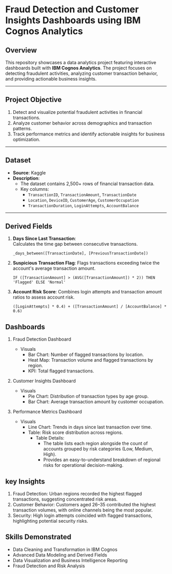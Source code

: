 # Fraud Detection and Customer Insights Dashboards using IBM Cognos Analytics

## Overview
This repository showcases a data analytics project featuring interactive dashboards built with **IBM Cognos Analytics**. The project focuses on detecting fraudulent activities, analyzing customer transaction behavior, and providing actionable business insights.

---

## Project Objective
1. Detect and visualize potential fraudulent activities in financial transactions.
2. Analyze customer behavior across demographics and transaction patterns.
3. Track performance metrics and identify actionable insights for business optimization.

---

## Dataset
- **Source**: Kaggle
- **Description**:
  - The dataset contains 2,500+ rows of financial transaction data.
  - Key columns:
    - `TransactionID`, `TransactionAmount`, `TransactionDate`
    - `Location`, `DeviceID`, `CustomerAge`, `CustomerOccupation`
    - `TransactionDuration`, `LoginAttempts`, `AccountBalance`

---

## Derived Fields
1. **Days Since Last Transaction**:  
   Calculates the time gap between consecutive transactions.
   ```cognos
   _days_between([TransactionDate], [PreviousTransactionDate])
2. **Suspicious Transaction Flag**:
   Flags transactions exceeding twice the account's average transaction amount.
   ```cognos
   IF ([TransactionAmount] > (AVG([TransactionAmount]) * 2)) THEN 'Flagged' ELSE 'Normal'
3. **Account Risk Score**:
   Combines login attempts and transaction amount ratios to assess account risk.
   ```cognos
   ([LoginAttempts] * 0.4) + ([TransactionAmount] / [AccountBalance] * 0.6)

## Dashboards
1. Fraud Detection Dashboard
   - Visuals
     - Bar Chart: Number of flagged transactions by location.
     - Heat Map: Transaction volume and flagged transactions by region.
     - KPI: Total flagged transactions.

2. Customer Insights Dashboard
   - Visuals
     - Pie Chart: Distribution of transaction types by age group.
     - Bar Chart: Average transaction amount by customer occupation.

3. Performance Metrics Dashboard
   - Visuals
     - Line Chart: Trends in days since last transaction over time.
     - Table: Risk score distribution across regions.
       - Table Details:
         - The table lists each region alongside the count of accounts grouped by risk categories (Low, Medium, High).
         - Provides an easy-to-understand breakdown of regional risks for operational decision-making.
           
## key Insights
1. Fraud Detection: Urban regions recorded the highest flagged transactions, suggesting concentrated risk areas.
2. Customer Behavior: Customers aged 26–35 contributed the highest transaction volumes, with online channels being the most popular.
3. Security: High login attempts coincided with flagged transactions, highlighting potential security risks.

## Skills Demonstrated

- Data Cleaning and Transformation in IBM Cognos
- Advanced Data Modeling and Derived Fields
- Data Visualization and Business Intelligence Reporting
- Fraud Detection and Risk Analysis





